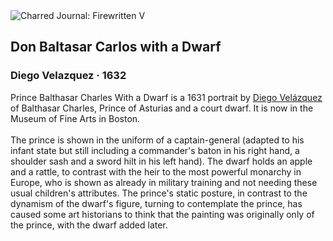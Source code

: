 <div class="artwork-of-the-day">
  <div class="container">
    <div class="img-wrapper">
      <img
        src="https://uploads6.wikiart.org/images/diego-velazquez/don-baltasar-carlos-with-a-dwarf-1632.jpg!Large.jpg"
        alt="Charred Journal: Firewritten V" />
    </div>
    <div class="artwork-detail">
      <div class="artwork-origin"> 
        <h2 class="artwork-name">Don Baltasar Carlos with a Dwarf</h2>
        <h3 class="artist">
          Diego Velazquez
                    ·  1632
        </h3>
      </div>
      <p class="description">
        <span class="artwork-description-text ng-binding" ng-bind-html="viewModel.ArtworkOfTheDay.Description | unsafe">Prince Balthasar Charles With a Dwarf is a 1631 portrait by <a target="_blank" href="/en/diego-velazquez">Diego Velázquez</a> of Balthasar Charles, Prince of Asturias and a court dwarf. It is now in the Museum of Fine Arts in Boston.
<br>
<br>The prince is shown in the uniform of a captain-general (adapted to his infant state but still including a commander's baton in his right hand, a shoulder sash and a sword hilt in his left hand). The dwarf holds an apple and a rattle, to contrast with the heir to the most powerful monarchy in Europe, who is shown as already in military training and not needing these usual children's attributes. The prince's static posture, in contrast to the dynamism of the dwarf's figure, turning to contemplate the prince, has caused some art historians to think that the painting was originally only of the prince, with the dwarf added later.</span>
                        <div class="text-shadow-container" ng-show="showShadow" style=""></div>
      </p>
    </div>
  </div>

</div>
